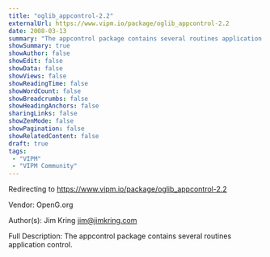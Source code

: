 ```yaml
---
title: "oglib_appcontrol-2.2"
externalUrl: https://www.vipm.io/package/oglib_appcontrol-2.2
date: 2008-03-13
summary: "The appcontrol package contains several routines application control."
showSummary: true
showAuthor: false
showEdit: false
showData: false
showViews: false
showReadingTime: false
showWordCount: false
showBreadcrumbs: false
showHeadingAnchors: false
sharingLinks: false
showZenMode: false
showPagination: false
showRelatedContent: false
draft: true
tags:
 - "VIPM"
 - "VIPM Community"
---
```


Redirecting to https://www.vipm.io/package/oglib_appcontrol-2.2

Vendor: OpenG.org

Author(s): Jim Kring <jim@jimkring.com>
 
Full Description:
The appcontrol package contains several routines application control.